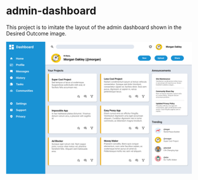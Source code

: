 # admin-dashboard
This project is to imitate the layout of the admin dashboard shown in the Desired Outcome image.

![desired outcome](./dashboard-project.png)